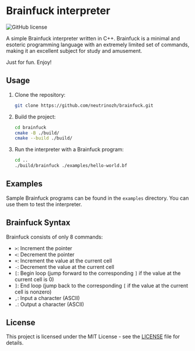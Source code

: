 # Brainfuck interpreter

![GitHub license](https://img.shields.io/badge/license-MIT-blue.svg)

A simple Brainfuck interpreter written in C++. Brainfuck is a minimal and esoteric programming language with an extremely limited set of commands, making it an excellent subject for study and amusement.

Just for fun. Enjoy! 

## Usage

1. Clone the repository:

    ```bash
    git clone https://github.com/neutrinozh/brainfuck.git
    ```
2. Build the project:

    ```bash
    cd brainfuck
    cmake -B ./build/
    cmake --build ./build/
    ```
3. Run the interpreter with a Brainfuck program:

    ```bash
    cd ..
    ./build/brainfuck ./examples/hello-world.bf
    ```

## Examples

Sample Brainfuck programs can be found in the `examples` directory. You can use them to test the interpreter.

## Brainfuck Syntax

Brainfuck consists of only 8 commands:

- `>`: Increment the pointer
- `<`: Decrement the pointer
- `+`: Increment the value at the current cell
- `-`: Decrement the value at the current cell
- `[`: Begin loop (jump forward to the corresponding `]` if the value at the current cell is 0)
- `]`: End loop (jump back to the corresponding `[` if the value at the current cell is nonzero)
- `,`: Input a character (ASCII)
- `.`: Output a character (ASCII)

## License

This project is licensed under the MIT License - see the [LICENSE](LICENSE) file for details.